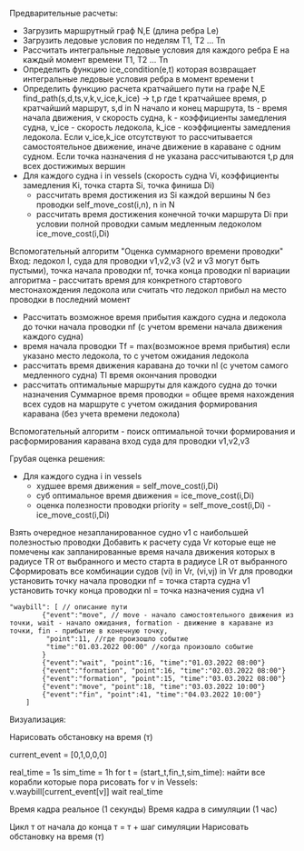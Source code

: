 Предварительные расчеты:

- Загрузить маршрутный граф  N,E (длина ребра Le)
- Загрузить ледовые условия по неделям T1, T2 ... Tn
- Рассчитать интегральные ледовые условия для каждого ребра E на каждый момент времени T1, T2 ... Tn
- Определить функцию ice_condition(e,t) которая возвращает интегральные ледовые условия ребра в момент времени t
- Определить функцию расчета кратчайшего пути на графе N,E find_path(s,d,ts,v,k,v_ice,k_ice) -> t,p где t кратчайшее время, p кратчайший маршрут, s,d in N начало и конец маршрута, ts - время начала движения, v скорость судна, k - коэффициенты замедления судна,  v_ice - скорость ледокола, k_ice - коэффициенты замедления ледокола. Если v_ice,k_ice отсутствуют то рассчитывается самостоятельное движение, иначе движение в караване с одним судном. Если точка назначения d не указана рассчитываютcя t,p для всех достижимых вершин 
- Для каждого судна i in vessels (скорость судна Vi, коэффициенты замедления Ki, точка старта Si, точка финиша Di)
    - рассчитать время достижения из Si каждой вершины N без проводки self_move_cost(i,n), n in N
    - рассчитать время достижения конечной точки маршрута Di при условии полной проводки самым медленным ледоколом ice_move_cost(i,Di)


Вспомогательный алгоритм "Оценка суммарного времени проводки"
Вход: ледокол l,  суда для проводки v1,v2,v3 (v2 и v3 могут быть пустыми), точка начала проводки nf, точка конца проводки nl
вариации алгоритма - рассчитать время для конкретного стартового местонахождения ледокола или считать что ледокол прибыл на место проводки в последний момент
- Рассчитать возможное время прибытия каждого судна и ледокола до точки начала проводки nf (с учетом времени начала движения каждого судна)
- время начала проводки Tf = max(возможное время прибытия) если указано место ледокола, то с учетом ожидания ледокола
- рассчитать время движения каравана до точки nl (с учетом самого медленного судна) Tl время окончания проводки
- рассчитать оптимальные маршруты для каждого судна до точки назначения
Суммарное время проводки = общее время нахождения всех судов на маршруте с учетом ожидания формирования каравана (без учета времени ледокола)

Вспомогательный алгоритм - поиск оптимальной точки формирования и расформирования каравана
вход суда для проводки v1,v2,v3


Грубая оценка решения:
- Для каждого судна i in vessels 
    - худшее время движения = self_move_cost(i,Di)
    - суб оптимальное время движения = ice_move_cost(i,Di)
    - оценка полезности проводки priority = self_move_cost(i,Di) - ice_move_cost(i,Di)

Взять очередное незапланированное судно v1 с наибольшей полезностью проводки
    Добавить к расчету суда Vr которые еще не помечены как запланированные  время начала движения которых в радиусе TR от выбранного и место старта в радиусе LR от выбранного
    Сформировать все комбинации судов (vi) in Vr, (vi,vj) in Vr для проводки
    установить точку начала проводки nf = точка старта судна v1
    установить точку конца проводки nl = точка назначения судна v1



    "waybill": [ // описание пути
            {"event":"move", // move - начало самостоятельного движения из точки, wait - начало ожидания, formation - движение в караване из точки, fin - прибытие в конечную точку,
             "point":11, //где произошло событие
             "time":"01.03.2022 00:00" //когда произошло событие
            }
            {"event":"wait", "point":16, "time":"01.03.2022 08:00"}
            {"event":"formation", "point":16, "time":"02.03.2022 08:00"}
            {"event":"formation", "point":15, "time":"03.03.2022 08:00"}
            {"event":"move", "point":18, "time":"03.03.2022 10:00"}
            {"event":"fin", "point":41, "time":"04.03.2022 10:00"}
        ]




Визуализация:

Нарисовать обстановку на время (т)

current_event = [0,1,0,0,0]

real_time = 1s
sim_time = 1h
for t = (start_t,fin_t,sim_time):
    найти все корабли которые пора рисовать
    for v in Vessels:
        v.waybill[current_event[v]] 
wait real_time




Время кадра реальное (1 секунды)
Время кадра в симуляции (1 час)

Цикл т от начала до конца
 т = т + шаг симуляции
Нарисовать обстановку на время (т)